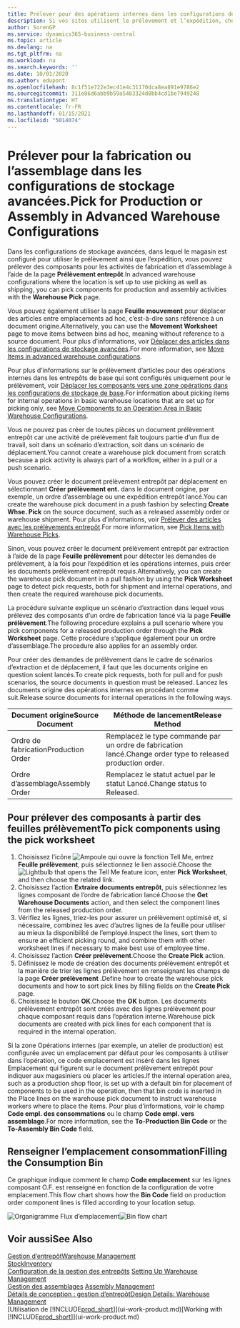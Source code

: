 ```yaml
---
title: Prélever pour des opérations internes dans les configurations de stockage avancées
description: Si vos sites utilisent le prélèvement et l’expédition, choisissez des composants pour les activités de production et d’assemblage dans la page Sélection d’entrepôt.
author: SorenGP
ms.service: dynamics365-business-central
ms.topic: article
ms.devlang: na
ms.tgt_pltfrm: na
ms.workload: na
ms.search.keywords: ''
ms.date: 10/01/2020
ms.author: edupont
ms.openlocfilehash: 8c1f51e722e3ec41e4c31170dca8ea891e9786e2
ms.sourcegitcommit: 311e86d6abb9b59a5483324d8bb4cd1be7949248
ms.translationtype: HT
ms.contentlocale: fr-FR
ms.lasthandoff: 01/15/2021
ms.locfileid: "5014074"
---
```

# <a name="pick-for-production-or-assembly-in-advanced-warehouse-configurations"></a><span data-ttu-id="f1563-103">Prélever pour la fabrication ou l’assemblage dans les configurations de stockage avancées.</span><span class="sxs-lookup"><span data-stu-id="f1563-103">Pick for Production or Assembly in Advanced Warehouse Configurations</span></span>
<span data-ttu-id="f1563-104">Dans les configurations de stockage avancées, dans lequel le magasin est configuré pour utiliser le prélèvement ainsi que l’expédition, vous pouvez prélever des composants pour les activités de fabrication et d’assemblage à l’aide de la page **Prélèvement entrepôt**.</span><span class="sxs-lookup"><span data-stu-id="f1563-104">In advanced warehouse configurations where the location is set up to use picking as well as shipping, you can pick components for production and assembly activities with the **Warehouse Pick** page.</span></span>  

<span data-ttu-id="f1563-105">Vous pouvez également utiliser la page **Feuille mouvement** pour déplacer des articles entre emplacements ad hoc, c’est-à-dire sans référence à un document origine.</span><span class="sxs-lookup"><span data-stu-id="f1563-105">Alternatively, you can use the **Movement Worksheet** page to move items between bins ad hoc, meaning without reference to a source document.</span></span> <span data-ttu-id="f1563-106">Pour plus d’informations, voir [Déplacer des articles dans les configurations de stockage avancées](warehouse-how-to-move-items-in-advanced-warehousing.md).</span><span class="sxs-lookup"><span data-stu-id="f1563-106">For more information, see [Move Items in advanced warehouse configurations](warehouse-how-to-move-items-in-advanced-warehousing.md).</span></span>  

<span data-ttu-id="f1563-107">Pour plus d’informations sur le prélèvement d’articles pour des opérations internes dans les entrepôts de base qui sont configurés uniquement pour le prélèvement, voir [Déplacer les composants vers une zone opérations dans les configurations de stockage de base](warehouse-how-to-move-components-to-an-operation-area-in-basic-warehousing.md).</span><span class="sxs-lookup"><span data-stu-id="f1563-107">For information about picking items for internal operations in basic warehouse locations that are set up for picking only, see [Move Components to an Operation Area in Basic Warehouse Configurations](warehouse-how-to-move-components-to-an-operation-area-in-basic-warehousing.md).</span></span>  

<span data-ttu-id="f1563-108">Vous ne pouvez pas créer de toutes pièces un document prélèvement entrepôt car une activité de prélèvement fait toujours partie d’un flux de travail, soit dans un scénario d’extraction, soit dans un scénario de déplacement.</span><span class="sxs-lookup"><span data-stu-id="f1563-108">You cannot create a warehouse pick document from scratch because a pick activity is always part of a workflow, either in a pull or a push scenario.</span></span>  

<span data-ttu-id="f1563-109">Vous pouvez créer le document prélèvement entrepôt par déplacement en sélectionnant **Créer prélèvement ent.** dans le document origine, par exemple, un ordre d’assemblage ou une expédition entrepôt lancé.</span><span class="sxs-lookup"><span data-stu-id="f1563-109">You can create the warehouse pick document in a push fashion by selecting **Create Whse. Pick** on the source document, such as a released assembly order or warehouse shipment.</span></span> <span data-ttu-id="f1563-110">Pour plus d’informations, voir [Prélever des articles avec les prélèvements entrepôt](warehouse-how-to-pick-items-for-warehouse-shipment.md).</span><span class="sxs-lookup"><span data-stu-id="f1563-110">For more information, see [Pick Items with Warehouse Picks](warehouse-how-to-pick-items-for-warehouse-shipment.md).</span></span>  

<span data-ttu-id="f1563-111">Sinon, vous pouvez créer le document prélèvement entrepôt par extraction à l’aide de la page **Feuille prélèvement** pour détecter les demandes de prélèvement, à la fois pour l’expédition et les opérations internes, puis créer les documents prélèvement entrepôt requis.</span><span class="sxs-lookup"><span data-stu-id="f1563-111">Alternatively, you can create the warehouse pick document in a pull fashion by using the **Pick Worksheet** page to detect pick requests, both for shipment and internal operations, and then create the required warehouse pick documents.</span></span>  

<span data-ttu-id="f1563-112">La procédure suivante explique un scénario d’extraction dans lequel vous prélevez des composants d’un ordre de fabrication lancé via la page **Feuille prélèvement**.</span><span class="sxs-lookup"><span data-stu-id="f1563-112">The following procedure explains a pull scenario where you pick components for a released production order through the **Pick Worksheet** page.</span></span> <span data-ttu-id="f1563-113">Cette procédure s’applique également pour un ordre d’assemblage.</span><span class="sxs-lookup"><span data-stu-id="f1563-113">The procedure also applies for an assembly order.</span></span>  

<span data-ttu-id="f1563-114">Pour créer des demandes de prélèvement dans le cadre de scénarios d’extraction et de déplacement, il faut que les documents origine en question soient lancés.</span><span class="sxs-lookup"><span data-stu-id="f1563-114">To create pick requests, both for pull and for push scenarios, the source documents in question must be released.</span></span> <span data-ttu-id="f1563-115">Lancez les documents origine des opérations internes en procédant comme suit.</span><span class="sxs-lookup"><span data-stu-id="f1563-115">Release source documents for internal operations in the following ways.</span></span>  

|<span data-ttu-id="f1563-116">Document origine</span><span class="sxs-lookup"><span data-stu-id="f1563-116">Source Document</span></span>|<span data-ttu-id="f1563-117">Méthode de lancement</span><span class="sxs-lookup"><span data-stu-id="f1563-117">Release Method</span></span>|  
|---------------------|--------------------|  
|<span data-ttu-id="f1563-118">Ordre de fabrication</span><span class="sxs-lookup"><span data-stu-id="f1563-118">Production Order</span></span>|<span data-ttu-id="f1563-119">Remplacez le type commande par un ordre de fabrication lancé.</span><span class="sxs-lookup"><span data-stu-id="f1563-119">Change order type to released production order.</span></span>|  
|<span data-ttu-id="f1563-120">Ordre d’assemblage</span><span class="sxs-lookup"><span data-stu-id="f1563-120">Assembly Order</span></span>|<span data-ttu-id="f1563-121">Remplacez le statut actuel par le statut Lancé.</span><span class="sxs-lookup"><span data-stu-id="f1563-121">Change status to Released.</span></span>|  

## <a name="to-pick-components-using-the-pick-worksheet"></a><span data-ttu-id="f1563-122">Pour prélever des composants à partir des feuilles prélèvement</span><span class="sxs-lookup"><span data-stu-id="f1563-122">To pick components using the pick worksheet</span></span>  
1.  <span data-ttu-id="f1563-123">Choisissez l’icône ![Ampoule qui ouvre la fonction Tell Me](media/ui-search/search_small.png "Dites-moi ce que vous voulez faire"), entrez **Feuille prélèvement**, puis sélectionnez le lien associé.</span><span class="sxs-lookup"><span data-stu-id="f1563-123">Choose the ![Lightbulb that opens the Tell Me feature](media/ui-search/search_small.png "Tell me what you want to do") icon, enter **Pick Worksheet**, and then choose the related link.</span></span>  
2.  <span data-ttu-id="f1563-124">Choisissez l’action **Extraire documents entrepôt**, puis sélectionnez les lignes composant de l’ordre de fabrication lancé.</span><span class="sxs-lookup"><span data-stu-id="f1563-124">Choose the **Get Warehouse Documents** action, and then select the component lines from the released production order.</span></span>  
3.  <span data-ttu-id="f1563-125">Vérifiez les lignes, triez-les pour assurer un prélèvement optimisé et, si nécessaire, combinez les avec d’autres lignes de la feuille pour utiliser au mieux la disponibilité de l’employé.</span><span class="sxs-lookup"><span data-stu-id="f1563-125">Inspect the lines, sort them to ensure an efficient picking round, and combine them with other worksheet lines if necessary to make best use of employee time.</span></span>  
4.  <span data-ttu-id="f1563-126">Choisissez l’action **Créer prélèvement**.</span><span class="sxs-lookup"><span data-stu-id="f1563-126">Choose the **Create Pick** action.</span></span>  
5.  <span data-ttu-id="f1563-127">Définissez le mode de création des documents prélèvement entrepôt et la manière de trier les lignes prélèvement en renseignant les champs de la page **Créer prélèvement** .</span><span class="sxs-lookup"><span data-stu-id="f1563-127">Define how to create the warehouse pick documents and how to sort pick lines by filling fields on the **Create Pick** page.</span></span>  
6.  <span data-ttu-id="f1563-128">Choisissez le bouton **OK**.</span><span class="sxs-lookup"><span data-stu-id="f1563-128">Choose the **OK** button.</span></span> <span data-ttu-id="f1563-129">Les documents prélèvement entrepôt sont créés avec des lignes prélèvement pour chaque composant requis dans l’opération interne.</span><span class="sxs-lookup"><span data-stu-id="f1563-129">Warehouse pick documents are created with pick lines for each component that is required in the internal operation.</span></span>  

<span data-ttu-id="f1563-130">Si la zone Opérations internes (par exemple, un atelier de production) est configurée avec un emplacement par défaut pour les composants à utiliser dans l’opération, ce code emplacement est inséré dans les lignes Emplacement qui figurent sur le document prélèvement entrepôt pour indiquer aux magasiniers où placer les articles.</span><span class="sxs-lookup"><span data-stu-id="f1563-130">If the internal operation area, such as a production shop floor, is set up with a default bin for placement of components to be used in the operation, then that bin code is inserted in the Place lines on the warehouse pick document to instruct warehouse workers where to place the items.</span></span> <span data-ttu-id="f1563-131">Pour plus d’informations, voir le champ **Code empl. des consommations** ou le champ **Code empl. vers assemblage**.</span><span class="sxs-lookup"><span data-stu-id="f1563-131">For more information, see the **To-Production Bin Code** or the **To-Assembly Bin Code** field.</span></span>

## <a name="filling-the-consumption-bin"></a><span data-ttu-id="f1563-132">Renseigner l’emplacement consommation</span><span class="sxs-lookup"><span data-stu-id="f1563-132">Filling the Consumption Bin</span></span>
<span data-ttu-id="f1563-133">Ce graphique indique comment le champ **Code emplacement** sur les lignes composant O.F. est renseigné en fonction de la configuration de votre emplacement.</span><span class="sxs-lookup"><span data-stu-id="f1563-133">This flow chart shows how the **Bin Code** field on production order component lines is filled according to your location setup.</span></span>

<span data-ttu-id="f1563-134">![Organigramme Flux d’emplacement](media/binflow.png "BinFlow")</span><span class="sxs-lookup"><span data-stu-id="f1563-134">![Bin flow chart](media/binflow.png "BinFlow")</span></span>  

## <a name="see-also"></a><span data-ttu-id="f1563-135">Voir aussi</span><span class="sxs-lookup"><span data-stu-id="f1563-135">See Also</span></span>
[<span data-ttu-id="f1563-136">Gestion d’entrepôt</span><span class="sxs-lookup"><span data-stu-id="f1563-136">Warehouse Management</span></span>](warehouse-manage-warehouse.md)  
[<span data-ttu-id="f1563-137">Stock</span><span class="sxs-lookup"><span data-stu-id="f1563-137">Inventory</span></span>](inventory-manage-inventory.md)  
<span data-ttu-id="f1563-138">[Configuration de la gestion des entrepôts](warehouse-setup-warehouse.md)   </span><span class="sxs-lookup"><span data-stu-id="f1563-138">[Setting Up Warehouse Management](warehouse-setup-warehouse.md)   </span></span>  
<span data-ttu-id="f1563-139">[Gestion des assemblages](assembly-assemble-items.md)  </span><span class="sxs-lookup"><span data-stu-id="f1563-139">[Assembly Management](assembly-assemble-items.md)  </span></span>  
[<span data-ttu-id="f1563-140">Détails de conception : gestion d’entrepôt</span><span class="sxs-lookup"><span data-stu-id="f1563-140">Design Details: Warehouse Management</span></span>](design-details-warehouse-management.md)  
<span data-ttu-id="f1563-141">[Utilisation de [!INCLUDE[prod_short](includes/prod_short.md)]](ui-work-product.md)</span><span class="sxs-lookup"><span data-stu-id="f1563-141">[Working with [!INCLUDE[prod_short](includes/prod_short.md)]](ui-work-product.md)</span></span>
